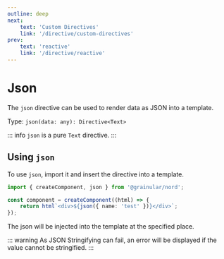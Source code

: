 ```yaml
---
outline: deep
next:
    text: 'Custom Directives'
    link: '/directive/custom-directives'
prev:
    text: 'reactive'
    link: '/directive/reactive'
---
```


<!-- @format -->

# Json

The `json` directive can be used to render data as JSON into a template.

Type: `json(data: any): Directive<Text>`

::: info
`json` is a pure `Text` directive.
:::

## Using `json`

To use `json`, import it and insert the directive into a template.

```ts
import { createComponent, json } from '@grainular/nord';

const component = createComponent((html) => {
    return html`<div>${json({ name: 'test' })}</div>`;
});
```

The json will be injected into the template at the specified place.

::: warning
As JSON Stringifying can fail, an error will be displayed if the value cannot be stringified.
:::

<CodeLink name="json.ts" link="https://github.com/Grainular-Nord/nord/blob/main/src/lib/directives/json.ts"></CodeLink>
